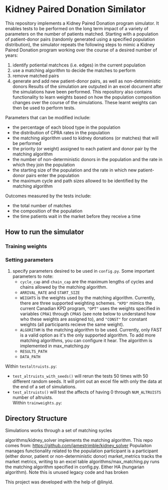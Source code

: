 # Kidney Paired Donation Similator
This repository implements a Kidney Paired Donation program simulator. It enables tests to be performed on the long term impact of a variety of parameters on the number of patients matched. Starting with a population of patient-donor pairs (randomly generated using a specified population distribution), the simulator repeats the following steps to mimic a Kidney Paired Donation program working over the course of a desired number of years:
1. identify potiental matchces (i.e. edges) in the current population
2. use a matching algorithm to decide the matches to perform
3. remove matched pairs
4. generate and add new patient-donor pairs, as well as non-deterministic donors
Results of the simulation are outputed in an excel document after the simulations have been performed. This repository also contains functionality to learn weights based on how the population composition changes over the course of the simulations. These learnt weights can then be used to perform tests.

Parameters that can be modified include: 
- the percentage of each blood type in the population
- the distribution of CPRA rates in the population
- the matching algorithm used to kidney donations (or matches) that will be performed
- the priority (or weight) assigned to each patient and donor pair by the matching algorithm
- the number of non-deterministic donors in the population and the rate in which they join the population
- the starting size of the population and the rate in which new patient-donor pairs enter the population
- the maximum cycle and path sizes allowed to be identified by the matching algorithm

Outcomes measured by the tests include: 
- the total number of matches
- the composition of the population
- the time patients wait in the market before they receive a time

## How to run the simulator
### Training weights

### Setting parameters
1. specify parameters desired to be used in `config.py`. Some important parameters to note:
    - `cycle_cap` and `chain_cap` are the maximum lengths of cycles and chains allowed by the matching algorithm.
    - `ARRIVAL_RATE` and `START_SIZE`
    - `WEIGHTS` is the weights used by the matching algorithm. Currently, there are three supported weighting schemes. `"KPD"` mimics the current Canadian KPD program, `"OPT"` uses the weights specified in variables `CPRA1` through `CPRA5` (see note below to understand how who these weights are assigned to), and `"CONST"` for constant weights (all participants recieve the same weight).
    - `ALGORITHM` is the matching algorithm to be used. Currently, only FAST is a valid option as it's the only supported algorithm. To add more matching algorithms, you can configure it hear. The algorithm is implemented in max_matching.py
    - `RESULTS_PATH`
    - `DATA_PATH`
    
Within `testaltruists.py`:
  -  `test_altruists_with_seeds()` will rerun the tests 50 times with 50 different random seeds. It will print out an excel file with only the data at the end of a set of simulations. 
 -   `test_altruists()` will test the affects of having 0 through `NUM_ALTRUISTS` number of altruists.  
Within `trainweights.py`: 

## Directory Structure

Simulations works through a set of matching sycles

algorithms/kidney_solver implements the matching algorithm. This repo comes from: https://github.com/jamestrimble/kidney_solver 
Populaiton manages functionality related to the population
participant is a participant (either donor, patient or non-deterministic donor)
market_metrics tracks the market metrics, writing to an excel table 
algorithms/max_matching.py runs the matching algorithm specified in config.py. Either HA (hungarian algorithm). Note this is unused legacy code and has broken 


This project was developed with the help of @linyid.
